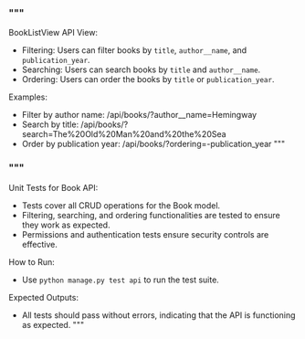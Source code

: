 ### """
BookListView API View:
- Filtering: Users can filter books by `title`, `author__name`, and `publication_year`.
- Searching: Users can search books by `title` and `author__name`.
- Ordering: Users can order the books by `title` or `publication_year`.

Examples:
- Filter by author name: /api/books/?author__name=Hemingway
- Search by title: /api/books/?search=The%20Old%20Man%20and%20the%20Sea
- Order by publication year: /api/books/?ordering=-publication_year
"""

### """
Unit Tests for Book API:
- Tests cover all CRUD operations for the Book model.
- Filtering, searching, and ordering functionalities are tested to ensure they work as expected.
- Permissions and authentication tests ensure security controls are effective.

How to Run:
- Use `python manage.py test api` to run the test suite.

Expected Outputs:
- All tests should pass without errors, indicating that the API is functioning as expected.
"""
